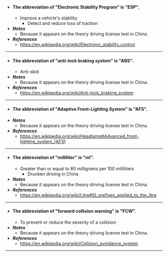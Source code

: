 - #### The abbreviation of "Electronic Stability Program" is "ESP".
    - Improve a vehicle's stability
        - Detect and reduce loss of traction
- ***Notes***
    - Because it appears on the theory driving license test in China.
- ***References***
    - https://en.wikipedia.org/wiki/Electronic_stability_control
- ---
- #### The abbreviation of "anti-lock braking system" is "ABS".
    - Anti-skid
- ***Notes***
    - Because it appears on the theory driving license test in China.
- ***References***
    - https://en.wikipedia.org/wiki/Anti-lock_braking_system
- ---
- #### The abbreviation of "Adaptive Front-Lighting System" is "AFS".
- ***Notes***
    - Because it appears on the theory driving license test in China.
- ***References***
    - https://en.wikipedia.org/wiki/Headlamp#Advanced_front-lighting_system_(AFS)
- ---
- #### The abbreviation of "milliliter" is "ml".
    - Greater than or equal to 80 milligrams per 100 milliliters
        - Drunken driving in China
- ***Notes***
    - Because it appears on the theory driving license test in China.
- ***References***
    - https://en.wikipedia.org/wiki/Litre#SI_prefixes_applied_to_the_litre
- ---
- #### The abbreviation of "forward collision warning" is "FCW".
    - To prevent or reduce the severity of a collision
- ***Notes***
    - Because it appears on the theory driving license test in China.
- ***References***
    - https://en.wikipedia.org/wiki/Collision_avoidance_system
- ---
